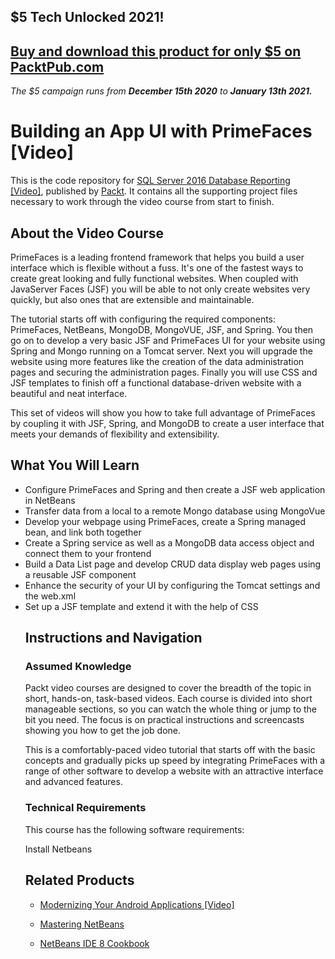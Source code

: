 ## $5 Tech Unlocked 2021!
[Buy and download this product for only $5 on PacktPub.com](https://www.packtpub.com/)
-----
*The $5 campaign         runs from __December 15th 2020__ to __January 13th 2021.__*

# Building an App UI with PrimeFaces [Video]
This is the code repository for [SQL Server 2016 Database Reporting [Video]](https://prod.packtpub.com/in/big-data-and-business-intelligence/sql-server-2016-database-reporting-video), published by [Packt](https://www.packtpub.com/?utm_source=github). It contains all the supporting project files necessary to work through the video course from start to finish.
## About the Video Course
PrimeFaces is a leading frontend framework that helps you build a user interface which is flexible without a fuss. It's one of the fastest ways to create great looking and fully functional websites. When coupled with JavaServer Faces (JSF) you will be able to not only create websites very quickly, but also ones that are extensible and maintainable. 

The tutorial starts off with configuring the required components: PrimeFaces, NetBeans, MongoDB, MongoVUE, JSF, and Spring. You then go on to develop a very basic JSF and PrimeFaces UI for your website using Spring and Mongo running on a Tomcat server. Next you will upgrade the website using more features like the creation of the data administration pages and securing the administration pages. Finally you will use CSS and JSF templates to finish off a functional database-driven website with a beautiful and neat interface. 

This set of videos will show you how to take full advantage of PrimeFaces by coupling it with JSF, Spring, and MongoDB to create a user interface that meets your demands of flexibility and extensibility.
<H2>What You Will Learn</H2>
<DIV class=book-info-will-learn-text>
<UL>
<LI> Configure PrimeFaces and Spring and then create a JSF web application in NetBeans
<LI>Transfer data from a local to a remote Mongo database using MongoVue 
<LI>Develop your webpage using PrimeFaces, create a Spring managed bean, and link both together
<LI>Create a Spring service as well as a MongoDB data access object and connect them to your frontend
<LI>Build a Data List page and develop CRUD data display web pages using a reusable JSF component
<LI>Enhance the security of your UI by configuring the Tomcat settings and the web.xml
<LI>Set up a JSF template and extend it with the help of CSS
 

## Instructions and Navigation
### Assumed Knowledge
Packt video courses are designed to cover the breadth of the topic in short, hands-on, task-based videos. Each course is divided into short manageable sections, so you can watch the whole thing or jump to the bit you need. The focus is on practical instructions and screencasts showing you how to get the job done.

This is a comfortably-paced video tutorial that starts off with the basic concepts and gradually picks up speed by integrating PrimeFaces with a range of other software to develop a website with an attractive interface and advanced features.
### Technical Requirements
This course has the following software requirements:<br/>

Install Netbeans <br/>

## Related Products
* [Modernizing Your Android Applications [Video]](https://www.packtpub.com/application-development/modernizing-your-android-applications-video)

* [Mastering NetBeans](https://www.packtpub.com/application-development/mastering-netbeans)

* [NetBeans IDE 8 Cookbook](https://www.packtpub.com/application-development/netbeans-ide-8-cookbook)
